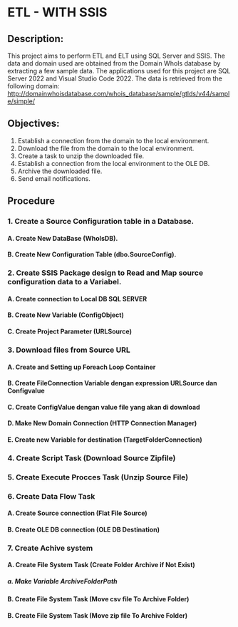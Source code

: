 # ETL - WITH SSIS

## Description:
This project aims to perform ETL and ELT using SQL Server and SSIS. The data and domain used are obtained from the Domain WhoIs database by extracting a few sample data. The applications used for this project are SQL Server 2022 and Visual Studio Code 2022. The data is retrieved from the following domain: http://domainwhoisdatabase.com/whois_database/sample/gtlds/v44/sample/simple/

## Objectives:

1. Establish a connection from the domain to the local environment.
2. Download the file from the domain to the local environment.
3.  Create a task to unzip the downloaded file.
4. Establish a connection from the local environment to the OLE DB.
5. Archive the downloaded file.
6. Send email notifications.



## Procedure
### 1. Create a Source Configuration table in a Database.
#### A. Create New DataBase (WhoIsDB).
#### B. Create New Configuration Table (dbo.SourceConfig).
### 2. Create SSIS Package design to Read and Map source configuration data to a Variabel.
#### A. Create connection to Local DB SQL SERVER
#### B. Create New Variable (ConfigObject)
#### C. Create Project Parameter (URLSource)
### 3. Download files from Source URL
#### A. Create and Setting up Foreach Loop Container 
#### B. Create FileConnection Variable dengan expression URLSource dan Configvalue
#### C. Create ConfigValue dengan value file yang akan di download
#### D. Make New Domain Connection (HTTP Connection Manager)
#### E. Create new Variable for destination (TargetFolderConnection)
### 4. Create Script Task (Download Source Zipfile)
### 5. Create Execute Procces Task (Unzip Source File)
### 6. Create Data Flow Task
#### A. Create Source connection (Flat File Source)
#### B. Create OLE DB connection (OLE DB Destination)
### 7. Create Achive system
#### A. Create File System Task (Create Folder Archive if Not Exist)
##### a. Make Variable ArchiveFolderPath
#### B. Create File System Task (Move csv file To Archive Folder)
#### B. Create File System Task (Move zip file To Archive Folder)
